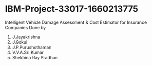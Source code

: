 # IBM-Project-33017-1660213775
Intelligent Vehicle Damage Assessment &amp; Cost Estimator for Insurance Companies
Done by
1. J.Jayakrishna
2. J.Gokul
3. J.P.Purushothaman
4. V.V.A.Sri Kumar
5. Shekhina Ray Pradhan
